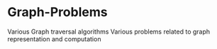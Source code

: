 # Graph-Problems

Various Graph traversal algorithms
Various problems related to graph representation and computation
